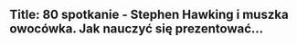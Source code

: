 Title: 80 spotkanie - Stephen Hawking i muszka owocówka. Jak nauczyć się prezentować...
-----------------
